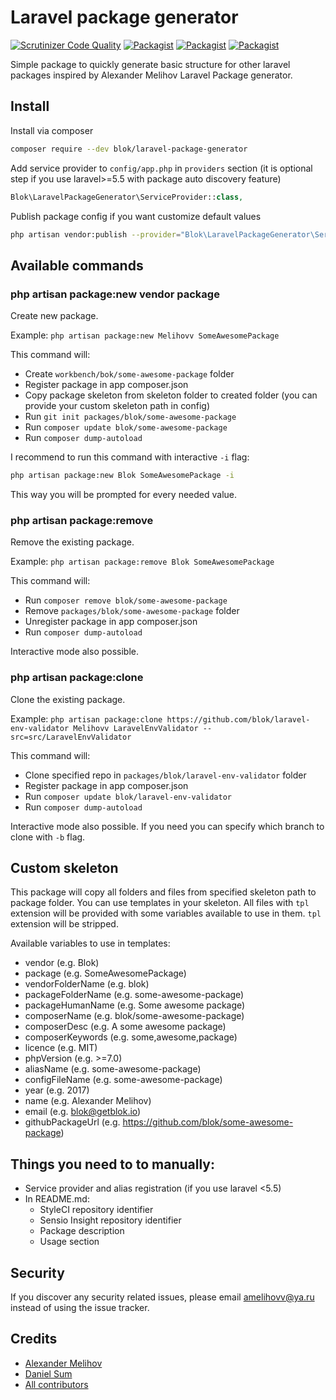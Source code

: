 Laravel package generator
=========================

[![Scrutinizer Code Quality](https://scrutinizer-ci.com/g/blok/laravel-package-generator/badges/quality-score.png?b=master)](https://scrutinizer-ci.com/g/blok/laravel-package-generator/?branch=master)
[![Packagist](https://img.shields.io/packagist/v/blok/laravel-package-generator.svg)](https://packagist.org/packages/blok/laravel-package-generator)
[![Packagist](https://poser.pugx.org/blok/laravel-package-generator/d/total.svg)](https://packagist.org/packages/blok/laravel-package-generator)
[![Packagist](https://img.shields.io/packagist/l/blok/laravel-package-generator.svg)](https://packagist.org/packages/blok/laravel-package-generator)

Simple package to quickly generate basic structure for other laravel packages inspired by Alexander Melihov Laravel Package generator.

## Install

Install via composer
```bash
composer require --dev blok/laravel-package-generator
```

Add service provider to `config/app.php` in `providers` section (it is optional
step if you use laravel>=5.5 with package auto discovery feature)

```php
Blok\LaravelPackageGenerator\ServiceProvider::class,
```

Publish package config if you want customize default values
```bash
php artisan vendor:publish --provider="Blok\LaravelPackageGenerator\ServiceProvider" --tag="config"
```

## Available commands

### php artisan package:new vendor package

Create new package.

Example: `php artisan package:new Melihovv SomeAwesomePackage`

This command will:

* Create `workbench/bok/some-awesome-package` folder
* Register package in app composer.json
* Copy package skeleton from skeleton folder to created folder (you can provide
your custom skeleton path in config)
* Run `git init packages/blok/some-awesome-package`
* Run `composer update blok/some-awesome-package`
* Run `composer dump-autoload`

I recommend to run this command with interactive `-i` flag:
```bash
php artisan package:new Blok SomeAwesomePackage -i
```

This way you will be prompted for every needed value.

### php artisan package:remove

Remove the existing package.

Example: `php artisan package:remove Blok SomeAwesomePackage`

This command will:

* Run `composer remove blok/some-awesome-package`
* Remove `packages/blok/some-awesome-package` folder
* Unregister package in app composer.json
* Run `composer dump-autoload`

Interactive mode also possible.

### php artisan package:clone

Clone the existing package.

Example: `php artisan package:clone https://github.com/blok/laravel-env-validator Melihovv LaravelEnvValidator --src=src/LaravelEnvValidator`

This command will:

* Clone specified repo in `packages/blok/laravel-env-validator` folder
* Register package in app composer.json
* Run `composer update blok/laravel-env-validator`
* Run `composer dump-autoload`

Interactive mode also possible. If you need you can specify which branch to
clone with `-b` flag.

## Custom skeleton

This package will copy all folders and files from specified skeleton path to
package folder. You can use templates in your skeleton. All files with `tpl`
extension will be provided with some variables available to use in them. `tpl`
extension will be stripped.

Available variables to use in templates:

* vendor (e.g. Blok)
* package (e.g. SomeAwesomePackage)
* vendorFolderName (e.g. blok)
* packageFolderName (e.g. some-awesome-package)
* packageHumanName (e.g. Some awesome package)
* composerName (e.g. blok/some-awesome-package)
* composerDesc (e.g. A some awesome package)
* composerKeywords (e.g. some,awesome,package)
* licence (e.g. MIT)
* phpVersion (e.g. >=7.0)
* aliasName (e.g. some-awesome-package)
* configFileName (e.g. some-awesome-package)
* year (e.g. 2017)
* name (e.g. Alexander Melihov)
* email (e.g. blok@getblok.io)
* githubPackageUrl (e.g. https://github.com/blok/some-awesome-package)

## Things you need to to manually:

* Service provider and alias registration (if you use laravel <5.5)
* In README.md:
  * StyleCI repository identifier
  * Sensio Insight repository identifier
  * Package description
  * Usage section

## Security

If you discover any security related issues, please email amelihovv@ya.ru instead of using the issue tracker.

## Credits

- [Alexander Melihov](https://github.com/melihovv)
- [Daniel Sum](https://github.com/dansum)
- [All contributors](https://github.com/blok/laravel-package-generator/graphs/contributors)
